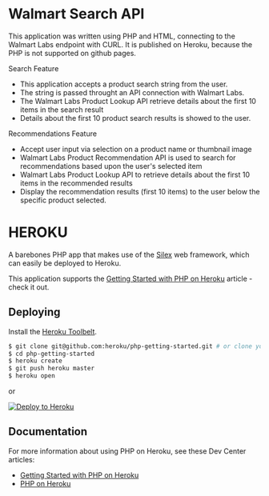 # Walmart Search API

This application was written using PHP and HTML, connecting to the Walmart Labs endpoint with CURL. It is published on Heroku, because the PHP is not supported on github pages.

Search Feature
 - This application accepts a product search string from the user.
 - The string is passed throught an API connection with Walmart Labs.
 - The Walmart Labs Product Lookup API retrieve details about the first 10 items in the search result
 - Details about the first 10 product search results is showed to the user.

Recommendations Feature
 - Accept user input via selection on a product name or thumbnail image
 - Walmart Labs Product Recommendation API is used to search for recommendations based upon the user's selected item
 - Walmart Labs Product Lookup API to retrieve details about the first 10 items in the recommended results
 - Display the recommendation results (first 10 items) to the user below the specific product selected.

# HEROKU
A barebones PHP app that makes use of the [Silex](http://silex.sensiolabs.org/) web framework, which can easily be deployed to Heroku.

This application supports the [Getting Started with PHP on Heroku](https://devcenter.heroku.com/articles/getting-started-with-php) article - check it out.

## Deploying

Install the [Heroku Toolbelt](https://toolbelt.heroku.com/).

```sh
$ git clone git@github.com:heroku/php-getting-started.git # or clone your own fork
$ cd php-getting-started
$ heroku create
$ git push heroku master
$ heroku open
```

or

[![Deploy to Heroku](https://www.herokucdn.com/deploy/button.png)](https://heroku.com/deploy)

## Documentation

For more information about using PHP on Heroku, see these Dev Center articles:

- [Getting Started with PHP on Heroku](https://devcenter.heroku.com/articles/getting-started-with-php)
- [PHP on Heroku](https://devcenter.heroku.com/categories/php)
